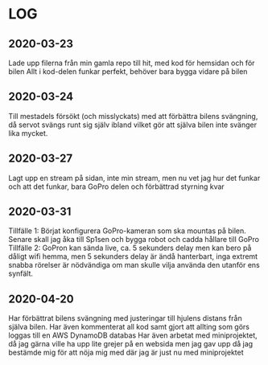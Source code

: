 # LOG

## 2020-03-23
Lade upp filerna från min gamla repo till hit, med kod för hemsidan och för bilen
Allt i kod-delen funkar perfekt, behöver bara bygga vidare på bilen

## 2020-03-24
Till mestadels försökt (och misslyckats) med att förbättra bilens svängning, då servot svängs runt sig själv ibland vilket gör att själva bilen inte svänger lika mycket.

## 2020-03-27
Lagt upp en stream på sidan, inte min stream, men nu vet jag hur det funkar och att det funkar, bara GoPro delen och förbättrad styrning kvar

## 2020-03-31
Tillfälle 1: Börjat konfigurera GoPro-kameran som ska mountas på bilen. Senare skall jag åka till Sp1sen och bygga robot och cadda hållare till GoPro
Tillfälle 2: GoPron kan sända live, ca. 5 sekunders delay men kan bero på dåligt wifi hemma, men 5 sekunders delay är ändå hanterbart, inga extremt snabba rörelser är nödvändiga om man skulle vilja använda den utanför ens synfält.

## 2020-04-20
Har förbättrat bilens svängning med justeringar till hjulens distans från själva bilen. Har även kommenterat all kod samt gjort att allting som görs loggas till en AWS DynamoDB databas
Har även arbetat med miniprojektet, då jag gärna ville ha upp lite grejer på en websida men jag gav upp då jag bestämde mig för att nöja mig med där jag är just nu med miniprojektet
